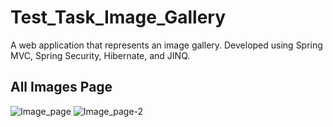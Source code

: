 # Test_Task_Image_Gallery
A web application that represents an image gallery. Developed using Spring MVC, Spring Security, Hibernate, and JINQ.

## All Images Page
<img src="C:\Users\Admin\Desktop\Image-Page.jpg" alt="Image_page">
<img src="C:\Users\Admin\Desktop\Image-Page-2.jpg" alt="Image_page-2">
